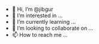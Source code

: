 - 👋 Hi, I’m @jibgur
- 👀 I’m interested in ...
- 🌱 I’m currently learning ...
- 💞️ I’m looking to collaborate on ...
- 📫 How to reach me ...

<!---
jibgur/jibgur is a ✨ special ✨ repository because its `README.md` (this file) appears on your GitHub profile.
You can click the Preview link to take a look at your changes.
--->
